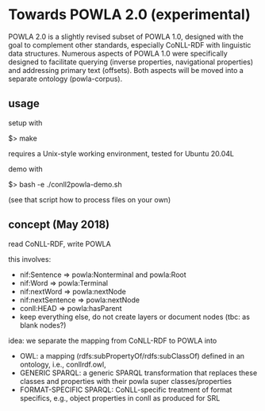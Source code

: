 # Towards POWLA 2.0 (experimental)

POWLA 2.0 is a slightly revised subset of POWLA 1.0, designed with the goal to complement other standards, especially CoNLL-RDF with linguistic data structures.
Numerous aspects of POWLA 1.0 were specifically designed to facilitate querying (inverse properties, navigational properties) and addressing primary text (offsets).
Both aspects will be moved into a separate ontology (powla-corpus).

## usage

setup with

  $> make

requires a Unix-style working environment, tested for Ubuntu 20.04L

demo with

  $> bash -e ./conll2powla-demo.sh

(see that script how to process files on your own)

## concept (May 2018)

read CoNLL-RDF, write POWLA

this involves:
- nif:Sentence => powla:Nonterminal and powla:Root
- nif:Word => powla:Terminal
- nif:nextWord => powla:nextNode
- nif:nextSentence => powla:nextNode
- conll:HEAD => powla:hasParent
- keep everything else, do not create layers or document nodes (tbc: as blank nodes?)

idea:
we separate the mapping from CoNLL-RDF to POWLA into
- OWL: a mapping (rdfs:subPropertyOf/rdfs:subClassOf) defined in an ontology, i.e., conllrdf.owl,
- GENERIC SPARQL: a generic SPARQL transformation that replaces these classes and properties with their powla super classes/properties
- FORMAT-SPECIFIC SPARQL: CoNLL-specific treatment of format specifics, e.g., object properties in conll as produced for SRL
